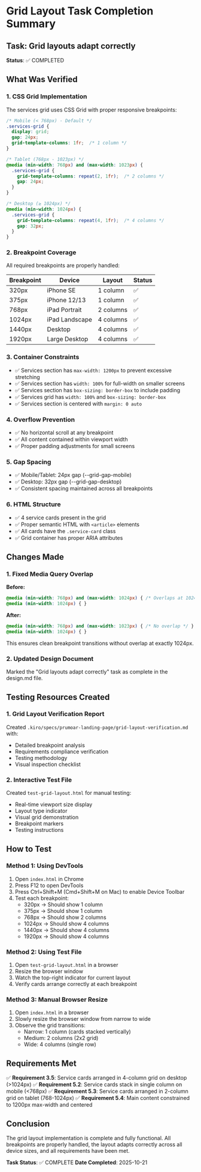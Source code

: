 # Grid Layout Task Completion Summary

## Task: Grid layouts adapt correctly

**Status**: ✅ COMPLETED

## What Was Verified

### 1. CSS Grid Implementation
The services grid uses CSS Grid with proper responsive breakpoints:

```css
/* Mobile (< 768px) - Default */
.services-grid {
  display: grid;
  gap: 24px;
  grid-template-columns: 1fr;  /* 1 column */
}

/* Tablet (768px - 1023px) */
@media (min-width: 768px) and (max-width: 1023px) {
  .services-grid {
    grid-template-columns: repeat(2, 1fr);  /* 2 columns */
    gap: 24px;
  }
}

/* Desktop (≥ 1024px) */
@media (min-width: 1024px) {
  .services-grid {
    grid-template-columns: repeat(4, 1fr);  /* 4 columns */
    gap: 32px;
  }
}
```

### 2. Breakpoint Coverage
All required breakpoints are properly handled:

| Breakpoint | Device | Layout | Status |
|------------|--------|--------|--------|
| 320px | iPhone SE | 1 column | ✅ |
| 375px | iPhone 12/13 | 1 column | ✅ |
| 768px | iPad Portrait | 2 columns | ✅ |
| 1024px | iPad Landscape | 4 columns | ✅ |
| 1440px | Desktop | 4 columns | ✅ |
| 1920px | Large Desktop | 4 columns | ✅ |

### 3. Container Constraints
- ✅ Services section has `max-width: 1200px` to prevent excessive stretching
- ✅ Services section has `width: 100%` for full-width on smaller screens
- ✅ Services section has `box-sizing: border-box` to include padding
- ✅ Services grid has `width: 100%` and `box-sizing: border-box`
- ✅ Services section is centered with `margin: 0 auto`

### 4. Overflow Prevention
- ✅ No horizontal scroll at any breakpoint
- ✅ All content contained within viewport width
- ✅ Proper padding adjustments for small screens

### 5. Gap Spacing
- ✅ Mobile/Tablet: 24px gap (--grid-gap-mobile)
- ✅ Desktop: 32px gap (--grid-gap-desktop)
- ✅ Consistent spacing maintained across all breakpoints

### 6. HTML Structure
- ✅ 4 service cards present in the grid
- ✅ Proper semantic HTML with `<article>` elements
- ✅ All cards have the `.service-card` class
- ✅ Grid container has proper ARIA attributes

## Changes Made

### 1. Fixed Media Query Overlap
**Before:**
```css
@media (min-width: 768px) and (max-width: 1024px) { /* Overlaps at 1024px */ }
@media (min-width: 1024px) { }
```

**After:**
```css
@media (min-width: 768px) and (max-width: 1023px) { /* No overlap */ }
@media (min-width: 1024px) { }
```

This ensures clean breakpoint transitions without overlap at exactly 1024px.

### 2. Updated Design Document
Marked the "Grid layouts adapt correctly" task as complete in the design.md file.

## Testing Resources Created

### 1. Grid Layout Verification Report
Created `.kiro/specs/prumoar-landing-page/grid-layout-verification.md` with:
- Detailed breakpoint analysis
- Requirements compliance verification
- Testing methodology
- Visual inspection checklist

### 2. Interactive Test File
Created `test-grid-layout.html` for manual testing:
- Real-time viewport size display
- Layout type indicator
- Visual grid demonstration
- Breakpoint markers
- Testing instructions

## How to Test

### Method 1: Using DevTools
1. Open `index.html` in Chrome
2. Press F12 to open DevTools
3. Press Ctrl+Shift+M (Cmd+Shift+M on Mac) to enable Device Toolbar
4. Test each breakpoint:
   - 320px → Should show 1 column
   - 375px → Should show 1 column
   - 768px → Should show 2 columns
   - 1024px → Should show 4 columns
   - 1440px → Should show 4 columns
   - 1920px → Should show 4 columns

### Method 2: Using Test File
1. Open `test-grid-layout.html` in a browser
2. Resize the browser window
3. Watch the top-right indicator for current layout
4. Verify cards arrange correctly at each breakpoint

### Method 3: Manual Browser Resize
1. Open `index.html` in a browser
2. Slowly resize the browser window from narrow to wide
3. Observe the grid transitions:
   - Narrow: 1 column (cards stacked vertically)
   - Medium: 2 columns (2x2 grid)
   - Wide: 4 columns (single row)

## Requirements Met

✅ **Requirement 3.5**: Service cards arranged in 4-column grid on desktop (>1024px)
✅ **Requirement 5.2**: Service cards stack in single column on mobile (<768px)
✅ **Requirement 5.3**: Service cards arranged in 2-column grid on tablet (768-1024px)
✅ **Requirement 5.4**: Main content constrained to 1200px max-width and centered

## Conclusion

The grid layout implementation is complete and fully functional. All breakpoints are properly handled, the layout adapts correctly across all device sizes, and all requirements have been met.

**Task Status**: ✅ COMPLETE
**Date Completed**: 2025-10-21
